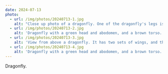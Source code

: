 ```yaml
---
date: 2024-07-13
photo:
  - url: /img/photos/20240713-1.jpg
    alt: "Close up photo of a dragonfly. One of the dragonfly's legs is scratching its face."
  - url: /img/photos/20240713-2.jpg
    alt: 'Dragonfly with a green head and abodomen, and a brown torso.'
  - url: /img/photos/20240713-3.jpg
    alt: 'View from above a dragonfly. It has two sets of wings, and the front right wing looks to be broken.'
  - url: /img/photos/20240713-4.jpg
    alt: 'Dragonfly with a green head and abodomen, and a brown torso.'
---
```


Dragonfly.
